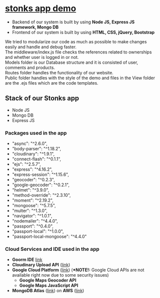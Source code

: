 # [stonks app demo](https://stonks-demo.herokuapp.com/)
* Backend of our system is built by using __Node JS, Express JS framework, Mongo DB__
* Frontend of our system is built by using __HTML, CSS, jQuery, Bootstrap__

We tried to modularize our code as much as possible to make changes easily and handle and debug faster.  
The middleware/index.js file checks the references related to ownerships and whether user is logged in or not.  
Models folder is our Database structure and it is consisted of user, comments and products.  
Routes folder handles the functionality of our website.  
Public folder handles with the style of the demo and files in the View folder are the .ejs files which are the code templates.  

## Stack of our Stonks app
* Node JS
* Mongo DB
* Express JS

### Packages used in the app
* "async": "^2.6.0",
* "body-parser": "^1.18.2",
* "cloudinary": "^1.9.1",
* "connect-flash": "^0.1.1",
* "ejs": "^2.5.7",
* "express": "^4.16.2",
* "express-session": "^1.15.6",
* "geocoder": "^0.2.3",
* "google-geocoder": "^0.2.1",
* "helmet": "^3.9.0",
* "method-override": "^2.3.10",
* "moment": "^2.19.2",
* "mongoose": "^5.7.5",
* "multer": "^1.3.0",
* "navigator": "^1.0.1",
* "nodemailer": "^4.4.0",
* "passport": "^0.4.0",
* "passport-local": "^1.0.0",
* "passport-local-mongoose": "^4.4.0"

### Cloud Services  and IDE used in the app
* __Goorm IDE__ [link](https://ide.goorm.io/)
* __Cloudinary Upload API__ ([link](https://cloudinary.com/))
* __Google Cloud Platform__ ([link](https://cloud.google.com/)) (__*NOTE!:__ Google Cloud APIs are not available right now due to some security issues)
  * __Google Maps Geocoder API__ 
  * __Google Maps JavaScript API__
* __MongoDB Atlas__ ([link](https://www.mongodb.com/cloud/atlas)) on __AWS__ ([link](https://aws.amazon.com/))
